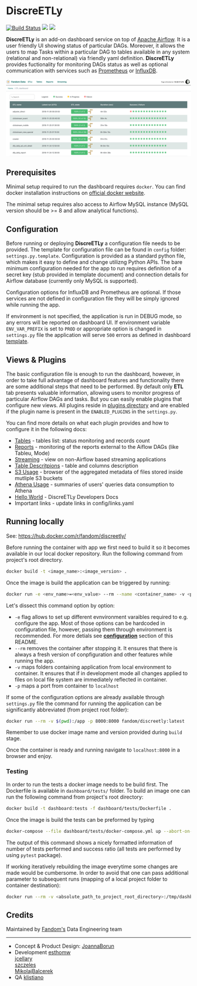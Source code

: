 # DiscreETLy

[![Build Status](https://travis-ci.org/Wikia/discreETLy.svg?branch=master)](https://travis-ci.org/Wikia/discreETLy)
[![](https://images.microbadger.com/badges/image/fandom/discreetly:0.2.9.svg)](https://microbadger.com/images/fandom/discreetly:0.2.9 "Get your own image badge on microbadger.com")
[![](https://images.microbadger.com/badges/version/fandom/discreetly:0.2.9.svg)](https://microbadger.com/images/fandom/discreetly:0.2.9 "Get your own version badge on microbadger.com")

**DiscreETLy** is an add-on dashboard service on top of [Apache Airflow](https://github.com/apache/incubator-airflow). It is a user friendly UI showing status of particular DAGs. Moreover, it allows the users to map Tasks within a particular DAG to tables available in any system (relational and non-relational) via friendly yaml definition. **DiscreETLy** provides fuctionality for monitoring DAGs status as well as optional communication with services such as [Prometheus](https://prometheus.io/) or [InfluxDB](https://www.influxdata.com/).

![screenshot](https://raw.githubusercontent.com/Wikia/discreETLy/master/dashboard/static/images/ui_screen.png)

## Prerequisites

Minimal setup required to run the dashboard requires `docker`. You can find docker installation instructions on
[official docker website](https://docs.docker.com/install/).

The minimal setup requires also access to Airflow MySQL instance (MySQL version should be >= 8 and allow analytical functions).

## Configuration

Before running or deploying **DiscreETLy** a configuration file needs to be provided. The template for configuration
file can be found in `config` folder: `settings.py.template`. Configuration is provided as a standard python file,
which makes it easy to define and change utilizng Python APIs. The bare minimum configuration needed for the app to run requires definition of a secret key (stub provided in template document) and connection details for Airflow database (currently only MySQL is supported).

Configuration options for InfluxDB and Prometheus are optional. If those services are not defined in configuration
file they will be simply ignored while running the app.

If environment is not specified, the application is run in DEBUG mode, so any errors will be reported on dashboard UI. If environment variable `ENV_VAR_PREFIX` is set to `PROD` or appropriate
option is changed in `settings.py` file the application will serve `500` errors as defined in dashboard [template](dashboard/blueprints/page/templates/500.html).

## Views & Plugins

The basic configuration file is enough to run the dashboard, however, in order to take
full advantage of dashboard features and functionality there are some additional steps
that need to be performed. By default only **ETL** tab presents valuable information,
allowing users to monitor progress of particular Airflow DAGs and tasks. 
But you can easily enable plugins that configure new views. All plugins reside in
[plugins directory](dashboard/plugins) and are enabled if the plugin name is present
in the `ENABLED_PLUGINS` in the `settings.py`.

You can find more details on what each plugin provides and how to configure it 
in the following docs:

* [Tables](dashboard/plugins/tables/README.md) - tables list: status monitoring and
  records count
* [Reports](dashboard/plugins/reports/README.md) - monitoring of the reports external 
  to the Aiflow DAGs (like Tableu, Mode)
* [Streaming](dashboard/plugins/streaming/README.md) - view on non-Airflow based
  streaming applications
* [Table Descritpions](dashboard/plugins/table_descriptions/README.md) - table and
  columns description
* [S3 Usage](dashboard/plugins/s3_usage/README.md) - browser of the aggregated metadata
  of files stored inside mutliple S3 buckets
* [Athena Usage](dashboard/plugins/athena_usage/README.md) - summaries
  of users' queries data consumption to Athena
* [Hello World](dashboard/plugins/dev_docs/README.md) - DiscreETLy Developers Docs
* Important links - update links in config/links.yaml


## Running locally

See: https://hub.docker.com/r/fandom/discreetly/

Before running the container with app we first need to build it so it becomes available
in our local docker repository. Run the following command from project's root directory.

```bash
docker build -t <image_name>:<image_version> .
```

Once the image is build the application can be triggered by running:

```bash
docker run -e <env_name>=<env_value> --rm --name <container_name> -v <project_root_folder>:/app -p 8000:8000 <docker_image_name>:<image_version>
```

Let's dissect this command option by option:

- `-e` flag allows to set up different evnvironment varaibles required to e.g. configure the app. Most of those options can be hardcoded in configuration file, however, passing them through environment is recommended. For more detials see **[configuration](#configuration)** section of this README.
- `--rm` removes the container after stopping it. It ensures that there is always a fresh version of conpfiguration and other features while running the app.
- `-v` maps folders containing application from local environment to container. It ensures that if in development mode all changes applied to files on local file system are immediately reflected in container.
- `-p` maps a port from container to `localhost`

If some of the configuration options are already available through `settings.py` file the command for running the application can be significantly abbreviated (from project root folder):

```bash
docker run --rm -v $(pwd):/app -p 8000:8000 fandom/discreetly:latest
```

Remember to use docker image name and version provided during `build` stage.

Once the container is ready and running navigate to `localhost:8000` in a browser and enjoy.

### Testing

In order to run the tests a docker image needs to be build first. The Dockerfile is available in `dashboard/tests/` folder. To build an image one can run the following command from project's root directory:

```bash
docker build -t dashboard:tests -f dashboard/tests/Dockerfile .
```

Once the image is build the tests can be preformed by typing

```bash
docker-compose --file dashboard/tests/docker-compose.yml up --abort-on-container-exit && docker-compose --file dashboard/tests/docker-compose.yml down
```

The output of this command shows a nicely formatted information of number of tests performed and success ratio (all tests are performed by using `pytest` package).

If working iteratively rebuilding the image everytime some changes are made would be cumbersome. In order to avoid that one can pass additional parameter to subsequent runs (mapping of a local project folder to container destination):

```bash
docker run --rm -v <absolute_path_to_project_root_directory>:/tmp/dashboard/ dashboard:tests
```

## Credits
Maintained by [Fandom's](https://github.com/Wikia) Data Engineering team

---
* Concept & Product Design: 
[JoannaBorun](https://github.com/JoannaBorun)
* Development
[esthomw](https://github.com/esthomw)  
[jcellary](https://github.com/jcellary)  
[szczeles](https://github.com/szczeles)  
[MikolajBalcerek](https://github.com/MikolajBalcerek)  
* QA
[klistiano](https://github.com/klistiano)
